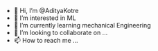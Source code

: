 - 👋 Hi, I’m @AdityaKotre
- 👀 I’m interested in ML
- 🌱 I’m currently learning mechanical Engineering
- 💞️ I’m looking to collaborate on ...
- 📫 How to reach me ...

<!---
AdityaKotre/AdityaKotre is a ✨ special ✨ repository because its `README.md` (this file) appears on your GitHub profile.
You can click the Preview link to take a look at your changes.
--->
